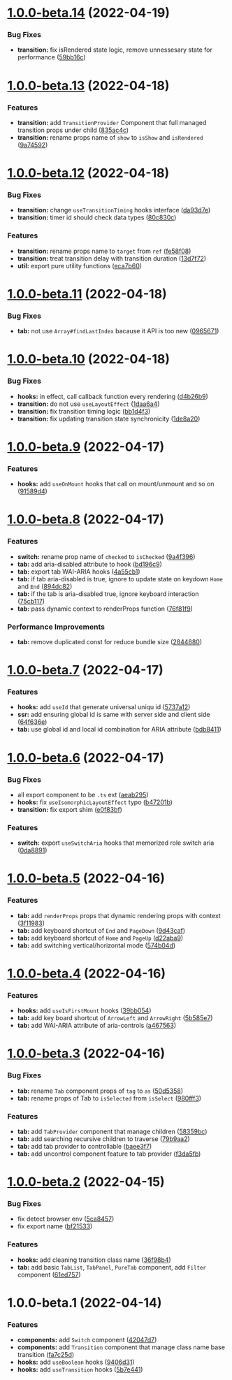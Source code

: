 # [1.0.0-beta.14](https://github.com/mapcss/atomic-ui-react/compare/1.0.0-beta.13...1.0.0-beta.14) (2022-04-19)


### Bug Fixes

* **transition:** fix isRendered state logic, remove unnessesary state for performance ([59bb16c](https://github.com/mapcss/atomic-ui-react/commit/59bb16c58998039176171b73554697c2d8f1247b))

# [1.0.0-beta.13](https://github.com/mapcss/atomic-ui-react/compare/1.0.0-beta.12...1.0.0-beta.13) (2022-04-18)


### Features

* **transition:** add `TransitionProvider` Component that full managed transition props under child ([835ac4c](https://github.com/mapcss/atomic-ui-react/commit/835ac4c3a6573c61f8fdd2fb471198dfc01917a0))
* **transition:** rename props name of `show` to `isShow` and `isRendered` ([9a74592](https://github.com/mapcss/atomic-ui-react/commit/9a745928b42afcd98c2da9597120fed5a7d99403))

# [1.0.0-beta.12](https://github.com/mapcss/atomic-ui-react/compare/1.0.0-beta.11...1.0.0-beta.12) (2022-04-18)


### Bug Fixes

* **transition:** change `useTransitionTiming` hooks interface ([da93d7e](https://github.com/mapcss/atomic-ui-react/commit/da93d7eb25f69fec5226c011e16bada88e723589))
* **transition:** timer id should check data types ([80c830c](https://github.com/mapcss/atomic-ui-react/commit/80c830c4e478b4d0436df9e28faae0af4e93fb5d))


### Features

* **transition:** rename props name to `target` from `ref` ([fe58f08](https://github.com/mapcss/atomic-ui-react/commit/fe58f080830ec756fc35b5ec6d9bdaba3ee6bbdc))
* **transition:** treat transition delay with transition duration ([13d7f72](https://github.com/mapcss/atomic-ui-react/commit/13d7f729b7fdaf31253268aedd38df15996cd5f1))
* **util:** export pure utility functions ([eca7b60](https://github.com/mapcss/atomic-ui-react/commit/eca7b60b00507be67ad490d88d9868fd840f70b7))

# [1.0.0-beta.11](https://github.com/mapcss/atomic-ui-react/compare/1.0.0-beta.10...1.0.0-beta.11) (2022-04-18)


### Bug Fixes

* **tab:** not use `Array#findLastIndex` bacause it API is too new ([0965671](https://github.com/mapcss/atomic-ui-react/commit/09656714991f442022ceaa6fc027de8cd87ba295))

# [1.0.0-beta.10](https://github.com/mapcss/atomic-ui-react/compare/1.0.0-beta.9...1.0.0-beta.10) (2022-04-18)


### Bug Fixes

* **hooks:** in effect, call callback function every rendering ([d4b26b9](https://github.com/mapcss/atomic-ui-react/commit/d4b26b9146dfc34e95297b5999e595ad8633a7f3))
* **transition:** do not use `useLayoutEffect` ([1daa6a4](https://github.com/mapcss/atomic-ui-react/commit/1daa6a4cfdbf24ceb56ce9066d548f87782ae143))
* **transition:** fix transition timing logic ([bb1d4f3](https://github.com/mapcss/atomic-ui-react/commit/bb1d4f32b40c12cae9462a0131a74a9382643670))
* **transition:** fix updating transition state synchronicity ([1de8a20](https://github.com/mapcss/atomic-ui-react/commit/1de8a20b3bcd94b27718e12813529d469d6c482e))

# [1.0.0-beta.9](https://github.com/mapcss/atomic-ui-react/compare/1.0.0-beta.8...1.0.0-beta.9) (2022-04-17)


### Features

* **hooks:** add `useOnMount` hooks that call on mount/unmount and so on ([91589d4](https://github.com/mapcss/atomic-ui-react/commit/91589d4a725082b4d05bd7bd376730a68c8fcb88))

# [1.0.0-beta.8](https://github.com/mapcss/atomic-ui-react/compare/1.0.0-beta.7...1.0.0-beta.8) (2022-04-17)


### Features

* **switch:** rename prop name of `checked` to `isChecked` ([9a4f396](https://github.com/mapcss/atomic-ui-react/commit/9a4f3965aaf81483d80e98859554b0ba356c1402))
* **tab:** add aria-disabled attribute to hook ([bd196c9](https://github.com/mapcss/atomic-ui-react/commit/bd196c99e12cbbbca65e4b7d6bac7414efbb6478))
* **tab:** export tab WAI-ARIA hooks ([4a55cb1](https://github.com/mapcss/atomic-ui-react/commit/4a55cb1e79433ca0bd22d8fc3be4938085558021))
* **tab:** if tab aria-disabled is true, ignore to update state on keydown `Home` and `End` ([894dc82](https://github.com/mapcss/atomic-ui-react/commit/894dc82b336704bd0848418911a931a8e4a6894b))
* **tab:** if the tab is aria-disabled true, ignore keyboard interaction ([75cb117](https://github.com/mapcss/atomic-ui-react/commit/75cb1176e895ca3b717527b02b4525b869383086))
* **tab:** pass dynamic context to renderProps function ([76f81f9](https://github.com/mapcss/atomic-ui-react/commit/76f81f920709c9c1469bb1c60a61c6442e8b5859))


### Performance Improvements

* **tab:** remove duplicated const for reduce bundle size ([2844880](https://github.com/mapcss/atomic-ui-react/commit/2844880b3d8dfbb9507fb573163461c75fbf808b))

# [1.0.0-beta.7](https://github.com/mapcss/atomic-ui-react/compare/1.0.0-beta.6...1.0.0-beta.7) (2022-04-17)


### Features

* **hooks:** add `useId` that generate universal uniqu id ([5737a12](https://github.com/mapcss/atomic-ui-react/commit/5737a124c943239df9876efc7a959bd80526cab2))
* **ssr:** add ensuring global id is same with server side and client side ([64f636e](https://github.com/mapcss/atomic-ui-react/commit/64f636edc1a59a622cb835afdfdfb78eb51b0850))
* **tab:** use global id and local id combination for ARIA attribute ([bdb8411](https://github.com/mapcss/atomic-ui-react/commit/bdb84113252d98eff7414e20bfc903062db42c62))

# [1.0.0-beta.6](https://github.com/mapcss/atomic-ui-react/compare/1.0.0-beta.5...1.0.0-beta.6) (2022-04-17)


### Bug Fixes

* all export component to be `.ts` ext ([aeab295](https://github.com/mapcss/atomic-ui-react/commit/aeab2950c75d5bbd70b5fcd034e0d6ca7bbce76f))
* **hooks:** fix `useIsomorphicLayoutEffect` typo ([b47201b](https://github.com/mapcss/atomic-ui-react/commit/b47201bff94905b3d9ce89ca7491461d8ef67f76))
* **transition:** fix export shim ([e0f83bf](https://github.com/mapcss/atomic-ui-react/commit/e0f83bfcb19fa1f4929ab84aeba47acc3dede3c6))


### Features

* **switch:** export `useSwitchAria` hooks that memorized role switch aria ([0da8891](https://github.com/mapcss/atomic-ui-react/commit/0da8891d1c13740fa60c88f6ce8d0a637486ff39))

# [1.0.0-beta.5](https://github.com/mapcss/atomic-ui-react/compare/1.0.0-beta.4...1.0.0-beta.5) (2022-04-16)


### Features

* **tab:** add `renderProps` props that dynamic rendering props with context ([3f11983](https://github.com/mapcss/atomic-ui-react/commit/3f11983f92fb36e051ce5a4e69875eb48325bca8))
* **tab:** add keyboard shortcut of `End` and `PageDown` ([9d43caf](https://github.com/mapcss/atomic-ui-react/commit/9d43cafac42a80c34f03c59cbb6f9a03d16a6fb9))
* **tab:** add keyboard shortcut of `Home` and `PageUp` ([d22aba9](https://github.com/mapcss/atomic-ui-react/commit/d22aba9763c0435a15ffdb5e52f359f42d7b803d))
* **tab:** add switching vertical/horizontal mode ([574b04d](https://github.com/mapcss/atomic-ui-react/commit/574b04de5c8c5500be2cd215cc69b05eed43af8d))

# [1.0.0-beta.4](https://github.com/mapcss/atomic-ui-react/compare/1.0.0-beta.3...1.0.0-beta.4) (2022-04-16)


### Features

* **hooks:** add `useIsFirstMount` hooks ([39bb054](https://github.com/mapcss/atomic-ui-react/commit/39bb05401d229e040534aaa492620e2bded5e60c))
* **tab:** add key board shortcut of `ArrowLeft` and `ArrowRight` ([5b585e7](https://github.com/mapcss/atomic-ui-react/commit/5b585e77dc6383381fcadee9a26efef5719199b8))
* **tab:** add WAI-ARIA attribute of aria-controls ([a467563](https://github.com/mapcss/atomic-ui-react/commit/a4675630b9094e8602a61276b265832c17f342b4))

# [1.0.0-beta.3](https://github.com/mapcss/atomic-ui-react/compare/1.0.0-beta.2...1.0.0-beta.3) (2022-04-16)


### Bug Fixes

* **tab:** rename `Tab` component props of `tag` to `as` ([50d5358](https://github.com/mapcss/atomic-ui-react/commit/50d5358cb6b7720deb72316277f69ea3e8629df7))
* **tab:** rename props of Tab to `isSelected` from `isSelect` ([980fff3](https://github.com/mapcss/atomic-ui-react/commit/980fff30f1dd984c46cdb3c67607cdf228dcefb4))


### Features

* **tab:** add `TabProvider` component that manage children ([58359bc](https://github.com/mapcss/atomic-ui-react/commit/58359bcebc545d8e813944a429da5feef97c2454))
* **tab:** add searching recursive children to traverse ([79b9aa2](https://github.com/mapcss/atomic-ui-react/commit/79b9aa2038b3c9bc031284a9d80c71c512789345))
* **tab:** add tab provider to controllable ([baee3f7](https://github.com/mapcss/atomic-ui-react/commit/baee3f75c6315a2e849c06f59eda3780c7f5f51c))
* **tab:** add uncontrol component feature to tab provider ([f3da5fb](https://github.com/mapcss/atomic-ui-react/commit/f3da5fbc20195eaebd70b2385db5fa6eed7a65ba))

# [1.0.0-beta.2](https://github.com/mapcss/atomic-ui-react/compare/1.0.0-beta.1...1.0.0-beta.2) (2022-04-15)


### Bug Fixes

* fix detect browser env ([5ca8457](https://github.com/mapcss/atomic-ui-react/commit/5ca84579fddd88ad4427420ce1f9813c2cb507a7))
* fix export name ([bf21533](https://github.com/mapcss/atomic-ui-react/commit/bf21533db2cec66eac70787898b59754d58dc323))


### Features

* **hooks:** add cleaning transition class name ([36f98b4](https://github.com/mapcss/atomic-ui-react/commit/36f98b4f051aa716638c28e8bcc13ff2f26d1ac1))
* **tab:** add basic `TabList`, `TabPanel`, `PureTab` component, add `Filter` component ([61ed757](https://github.com/mapcss/atomic-ui-react/commit/61ed757ae35bbf2413a71a324e7e514defa46d64))

# 1.0.0-beta.1 (2022-04-14)


### Features

* **components:** add `Switch` component ([42047d7](https://github.com/mapcss/atomic-ui-react/commit/42047d7303eea00b85dda86db68e0b466eed3143))
* **components:** add `Transition` component that manage class name base transition ([fa7c25d](https://github.com/mapcss/atomic-ui-react/commit/fa7c25d5b47a025885beaa81fa366dbbc2e9f5d6))
* **hooks:** add `useBoolean` hooks ([9406d31](https://github.com/mapcss/atomic-ui-react/commit/9406d31383962fb7674e24e9071c8b3156e6cd65))
* **hooks:** add `useTransition` hooks ([5b7e441](https://github.com/mapcss/atomic-ui-react/commit/5b7e4416e59387672f34ed8939576b41e10ce18d))
